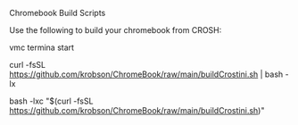 Chromebook Build Scripts

Use the following to build your chromebook from CROSH:

  vmc termina start
  
  curl -fsSL https://github.com/krobson/ChromeBook/raw/main/buildCrostini.sh | bash -lx
  
  bash -lxc "$(curl -fsSL https://github.com/krobson/ChromeBook/raw/main/buildCrostini.sh)"
